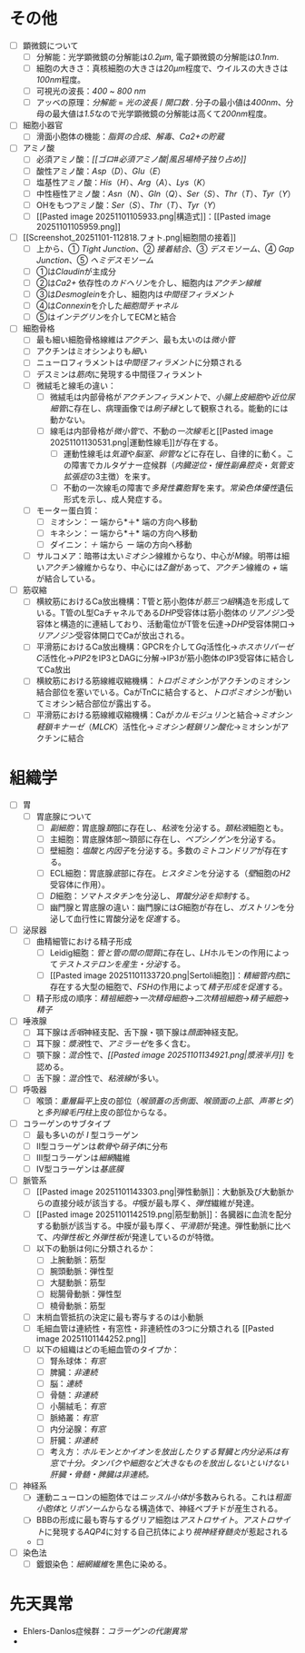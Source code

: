 # その他
- [ ] 顕微鏡について
	- [ ] 分解能：光学顕微鏡の分解能は*0.2μm*, 電子顕微鏡の分解能は*0.1nm*. 
	- [ ] 細胞の大きさ：真核細胞の大きさは*20μm*程度で、ウイルスの大きさは*100nm*程度。
	- [ ] 可視光の波長：*400* ~ *800* *nm*
	- [ ] アッベの原理：*分解能* = *光の波長* / *開口数* . 分子の最小値は*400nm*、分母の最大値は*1.5*なので光学顕微鏡の分解能は高くて*200nm*程度。
- [ ] 細胞小器官
	- [ ] 滑面小胞体の機能：*脂質の合成*、*解毒*、*Ca2+の貯蔵*
- [ ] アミノ酸
	- [ ] 必須アミノ酸：*[[ゴロ#必須アミノ酸|風呂場椅子独り占め]]*
	- [ ] 酸性アミノ酸：*Asp*（*D*）、*Glu*（*E*）
	- [ ] 塩基性アミノ酸：*His*（*H*）、*Arg*（*A*）、*Lys*（*K*）
	- [ ] 中性極性アミノ酸：*Asn*（*N*）、*Gln*（*Q*）、*Ser*（*S*）、*Thr*（*T*）、*Tyr*（*Y*）
	- [ ] OHをもつアミノ酸：*Ser*（*S*）、*Thr*（*T*）、*Tyr*（*Y*）
	- [ ] [[Pasted image 20251101105933.png|構造式]]：[[Pasted image 20251101105959.png]]
- [ ] [[Screenshot_20251101-112818.フォト.png|細胞間の接着]]
	- [ ] 上から、① *Tight Junction*、② *接着結合*、③ *デスモソーム*、④ *Gap Junction*、⑤ *ヘミデスモソーム*
	- [ ] ①は*Claudin*が主成分
	- [ ] ②は*Ca2+* 依存性の*カドヘリン*を介し、細胞内は*アクチン線維*
	- [ ] ③は*Desmoglein*を介し、細胞内は*中間径フィラメント*
	- [ ] ④は*Connexin*を介した*細胞間チャネル*
	- [ ] ⑤は*インテグリン*を介してECMと結合
- [ ] 細胞骨格
	- [ ] 最も細い細胞骨格線維は*アクチン*、最も太いのは*微小管*
	- [ ] アクチンはミオシンよりも*細*い
	- [ ] ニューロフィラメントは*中間径フィラメント*に分類される
	- [ ] デスミンは*筋肉*に発現する中間径フィラメント
	- [ ] 微絨毛と線毛の違い：
		- [ ] 微絨毛は内部骨格が*アクチンフィラメント*で、*小腸上皮細胞*や*近位尿細管*に存在し、病理画像では*刷子縁*として観察される。能動的には動かない。
		- [ ] 線毛は内部骨格が*微小管*で、不動の*一次線毛*と[[Pasted image 20251101130531.png|運動性線毛]]が存在する。
			- [ ] 運動性線毛は*気道*や*脳室*、*卵管*などに存在し、自律的に動く。この障害でカルタゲナー症候群（*内臓逆位*・*慢性副鼻腔炎*・*気管支拡張症*の3主徴）を来す。
			- [ ] 不動の一次線毛の障害で*多発性嚢胞腎*を来す。*常染色体優性*遺伝形式を示し、成人発症する。
	- [ ] モーター蛋白質：
		- [ ] ミオシン：*ー* 端から*＋* 端の方向へ移動
		- [ ] キネシン：*ー* 端から*＋* 端の方向へ移動
		- [ ] ダイニン：*＋* 端から *ー* 端の方向へ移動
	- [ ] サルコメア：暗帯は太い*ミオシン*線維からなり、中心が*M*線。明帯は細い*アクチン*線維からなり、中心には*Z盤*があって、*アクチン*線維の *+* 端が結合している。
- [ ] 筋収縮
	- [ ] 横紋筋におけるCa放出機構：T管と筋小胞体が*筋三つ組*構造を形成している。T管のL型Caチャネルである*DHP*受容体は筋小胞体の*リアノジン*受容体と構造的に連結しており、活動電位がT管を伝達→*DHP*受容体開口→*リアノジン*受容体開口でCaが放出される。
	- [ ] 平滑筋におけるCa放出機構：GPCRを介して*Gq*活性化→*ホスホリパーゼC*活性化→*PIP2*をIP3とDAGに分解→IP3が筋小胞体のIP3受容体に結合してCa放出
	- [ ] 横紋筋における筋線維収縮機構：*トロポミオシン*がアクチンのミオシン結合部位を塞いでいる。CaがTnCに結合すると、*トロポミオシン*が動いてミオシン結合部位が露出する。
	- [ ] 平滑筋における筋線維収縮機構：Caが*カルモジュリン*と結合→*ミオシン軽鎖キナーゼ*（*MLCK*）活性化→*ミオシン軽鎖リン酸化*→ミオシンがアクチンに結合

# 組織学
- [ ] 胃
	- [ ] 胃底腺について
		- [ ] *副細胞*：胃底腺*頚*部に存在し、*粘液*を分泌する。*頚粘液*細胞とも。
		- [ ] 主細胞：胃底腺体部～頚部に存在し、*ペプシノゲン*を分泌する。
		- [ ] 壁細胞：*塩酸*と*内因子*を分泌する。多数の*ミトコンドリア*が存在する。
		- [ ] ECL細胞：胃底腺*底*部に存在。*ヒスタミン*を分泌する（*壁*細胞の*H2*受容体に作用）。
		- [ ] *D*細胞：*ソマトスタチン*を分泌し、*胃酸分泌を抑制*する。
		- [ ] 幽門腺と胃底腺の違い：幽門腺には*G*細胞が存在し、*ガストリン*を分泌して血行性に胃酸分泌を*促進*する。
- [ ] 泌尿器
	- [ ] 曲精細管における精子形成
		- [ ] Leidig細胞：*管と管の間の間質*に存在し、*LH*ホルモンの作用によって*テストステロンを産生・分泌*する。
		- [ ] [[Pasted image 20251101133720.png|Sertoli細胞]]：*精細管内腔*に存在する大型の細胞で、*FSH*の作用によって*精子形成を促進*する。
	- [ ] 精子形成の順序：*精祖細胞*→*一次精母細胞*→*二次精祖細胞*→*精子細胞*→*精子*
- [ ] 唾液腺
	- [ ] 耳下腺は*舌咽*神経支配、舌下腺・顎下腺は*顔面*神経支配。
	- [ ] 耳下腺：*漿液*性で、*アミラーゼ*を多く含む。
	- [ ] 顎下腺：*混合*性で、*[[Pasted image 20251101134921.png|漿液半月]]* を認める。
	- [ ] 舌下腺：*混合*性で、*粘液線*が多い。
- [ ] 呼吸器
	- [ ] 喉頭：*重層扁平*上皮の部位（*喉頭蓋の舌側面*、*喉頭面の上部*、*声帯ヒダ*）と*多列線毛円柱*上皮の部位からなる。
- [ ] コラーゲンのサブタイプ
	- [ ] 最も多いのが *I* 型コラーゲン
	- [ ] II型コラーゲンは*軟骨*や*硝子体*に分布
	- [ ] III型コラーゲンは*細網*繊維
	- [ ] IV型コラーゲンは*基底膜*
- [ ] 脈管系
	- [ ] [[Pasted image 20251101143303.png|弾性動脈]]：大動脈及び大動脈からの直接分岐が該当する。*中*膜が最も厚く、*弾性*繊維が発達。
	- [ ] [[Pasted image 20251101142519.png|筋型動脈]]：各臓器に血流を配分する動脈が該当する。中膜が最も厚く、*平滑筋*が発達。弾性動脈に比べて、*内弾性板*と*外弾性板*が発達しているのが特徴。
	- [ ] 以下の動脈は何に分類されるか：
		- [ ] 上腕動脈：筋型
		- [ ] 腕頭動脈：弾性型
		- [ ] 大腿動脈：筋型
		- [ ] 総腸骨動脈：弾性型
		- [ ] 橈骨動脈：筋型
	- [ ] 末梢血管抵抗の決定に最も寄与するのは小動脈
	- [ ] 毛細血管は連続性・有窓性・非連続性の3つに分類される
	    [[Pasted image 20251101144252.png]]
	- [ ] 以下の組織はどの毛細血管のタイプか：
		- [ ] 腎糸球体：*有窓*
		- [ ] 脾臓：*非連続*
		- [ ] 脳：*連続*
		- [ ] 骨髄：*非連続*
		- [ ] 小腸絨毛：*有窓*
		- [ ] 脈絡叢：*有窓*
		- [ ] 内分泌腺：*有窓*
		- [ ] 肝臓：*非連続*
		- [ ] 考え方：*ホルモンとかイオンを放出したりする腎臓と内分泌系は有窓で十分。タンパクや細胞など大きなものを放出しないといけない肝臓・骨髄・脾臓は非連続。*
- [ ] 神経系
	- [ ] 運動ニューロンの細胞体では*ニッスル小体*が多数みられる。これは*粗面小胞体*と*リボソーム*からなる構造体で、神経ペプチドが産生される。
	- [ ] BBBの形成に最も寄与するグリア細胞は*アストロサイト*。*アストロサイト*に発現する*AQP4*に対する自己抗体により*視神経脊髄炎*が惹起される
	- [ ] 
- [ ] 染色法
	- [ ] 鍍銀染色：*細網繊維*を黒色に染める。

# 先天異常
- Ehlers-Danlos症候群：*コラーゲンの代謝異常*
- 